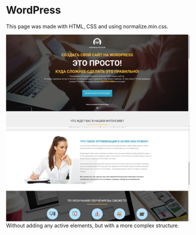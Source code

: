# WordPress

This page was made with HTML, CSS and using normalize.min.css.

![Screen1](/img/WordpressScreen1.png)
![Screen2](/img/WordpressScreen2.png)
Without adding any active elements, but with a more complex structure.
